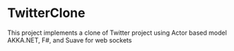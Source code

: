 # TwitterClone
This project implements a clone of Twitter project using Actor based model AKKA.NET, F#, and Suave for web sockets
